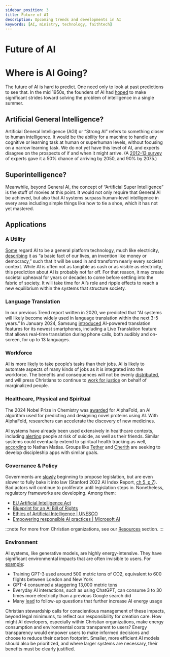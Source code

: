 ```yaml
---
sidebar_position: 3
title: Future of AI
description: Upcoming trends and developments in AI
keywords: [AI, ministry, technology, faithtech]
---
```


# Future of AI

# Where is AI Going?

The future of AI is hard to predict. One need only to look at past predictions to see that. In the mid 1950s, the founders of AI had [hoped](https://en.wikipedia.org/wiki/Dartmouth_workshop) to make significant strides toward solving the problem of intelligence in a single summer.

## Artificial General Intelligence?

Artificial General Intelligence (AGI) or “Strong AI” refers to something closer to human intelligence. It would be the ability for a machine to handle any cognitive or learning task at human or superhuman levels, without focusing on a narrow learning task. We do not yet have this level of AI, and experts disagree on the prospects of if and when it might arrive. (A [2012-13 survey](https://www.researchgate.net/publication/280838978_Future_Progress_in_Artificial_Intelligence_A_Survey_of_Expert_Opinion) of experts gave it a 50% chance of arriving by 2050, and 90% by 2075.)

## Superintelligence?

Meanwhile, beyond General AI, the concept of “Artificial Super Intelligence” is the stuff of movies at this point. It would not only require that General AI be achieved, but also that AI systems surpass human-level intelligence in every area including simple things like how to tie a shoe, which it has not yet mastered.

## Applications

### A Utility

[Some](https://www.morningbrew.com/emerging-tech/guides/what-is-ai) regard AI to be a general platform technology, much like electricity, [describing](https://medium.com/ai-and-christianity/artificial-intelligence-in-christian-thought-and-practice-20ec8635a94f) it as “a basic fact of our lives, an invention like money or democracy,” such that it will be used in and transform nearly every societal context. While AI is often not as tangible as cash or as visible as electricity, this prediction about AI is probably not far off. For that reason, it may create societal upheaval for years or decades to come before settling into the fabric of society. It will take time for AI’s role and ripple effects to reach a new equilibrium within the systems that structure society.

### Language Translation

In our previous Trend report written in 2020, we predicted that “AI systems will likely become widely used in language translation within the next 3-5 years.” In January 2024, Samsung [introduced](https://techcrunch.com/2024/01/17/samsungs-latest-galaxy-phones-offer-live-translation-over-phone-calls-texts/) AI-powered translation features for its newest smartphones, including a Live Translation feature that allows real-time translation during phone calls, both audibly and on-screen, for up to 13 languages.

### Workforce

AI is more [likely](https://www.mckinsey.com/mgi/forward-thinking/forward-thinking-on-the-brave-new-world-of-generative-ai-with-ethan-mollick) to take people’s tasks than their jobs. AI is likely to automate aspects of many kinds of jobs as it is integrated into the workforce. The benefits and consequences will not be evenly [distributed](https://medium.com/ai-and-christianity/how-will-ai-transform-work-creativity-and-purpose-a8c78aa3368e), and will press Christians to continue to [work for justice](https://medium.com/faithtech/humane-work-943ca33e7c61?source=friends_link&sk=4d7664bc6dd7bfa21d1cdf322d948314) on behalf of marginalized people.

### Healthcare, Physical and Spiritual

The 2024 Nobel Prize in Chemistry was [awarded](https://www.nature.com/articles/d41586-024-03214-7) for AlphaFold, an AI algorithm used for predicting and designing novel proteins using AI. With AlphaFold, researchers can accelerate the discovery of new medicines.

AI systems have already been used extensively in healthcare contexts, including [alerting](https://medium.com/ai-and-christianity/ai-in-counseling-spiritual-care-e324d9aea3b0) people at risk of suicide, as well as their friends. Similar systems could eventually extend to spiritual health tracking as well, [according](https://medium.com/ai-and-christianity/ai-in-counseling-spiritual-care-e324d9aea3b0) to Nathan Matias. Groups like [Tether](https://www.withtether.com/) and [Cherith](https://cherith.io/) are seeking to develop discipleship apps with similar goals.

### Governance & Policy

Governments are [slowly](https://aiindex.stanford.edu/report/#individual-chapters) beginning to propose legislation, but are even slower to fully bake it into law (Stanford 2022 AI Index Report, [ch 5, p 7](https://aiindex.stanford.edu/wp-content/uploads/2022/03/2022-AI-Index-Report_Chapter-5.pdf)). Bad actors will continue to proliferate until legislation steps in. Nonetheless, regulatory frameworks are developing. Among them:

- [EU Artificial Intelligence Act](https://digital-strategy.ec.europa.eu/en/policies/regulatory-framework-ai)
- [Blueprint for an AI Bill of Rights](https://www.whitehouse.gov/ostp/ai-bill-of-rights/)
- [Ethics of Artificial Intelligence | UNESCO](https://www.unesco.org/en/artificial-intelligence/recommendation-ethics)
- [Empowering responsible AI practices | Microsoft AI](https://www.microsoft.com/en-us/ai/responsible-ai)

:::note
For more from Christian organizations, see our [Resources](/docs/understanding/resources) section.
:::

### Environment

AI systems, like generative models, are highly energy-intensive. They have significant environmental impacts that are often invisible to users. For [example](https://www.technologyreview.com/2022/11/14/1063192/were-getting-a-better-idea-of-ais-true-carbon-footprint/):

- Training GPT-3 used around 500 metric tons of CO2, equivalent to 600 flights between London and New York
- GPT-4 consumed a staggering 13,000 metric tons
- Everyday AI interactions, such as using ChatGPT, can consume 3 to 30 times more electricity than a previous Google search did
- Many [lead](https://www.linkedin.com/pulse/impact-genai-electricity-how-fueling-data-center-boom-vivian-lee/) to follow-up questions that further increase AI energy usage

Christian stewardship calls for conscientious management of these impacts, beyond legal minimums, to reflect our responsibility for creation care. How might AI developers, especially within Christian organizations, make energy consumption and environmental costs transparent to users? Energy transparency would empower users to make informed decisions and choose to reduce their carbon footprint. Smaller, more efficient AI models should also be prioritized, and where larger systems are necessary, their benefits must be clearly justified.
